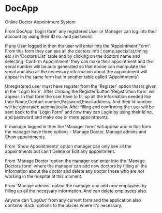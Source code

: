 # DocApp
Online Doctor Appointment System

From DocApp 'Login form' any registered User or Manager can log into their account by using their ID no. and password.

If any User logged in then the user will enter into the 'Appointment Form'. 
From this form they can see all the doctors info ( name,specialist,timing etc.) in 'Doctors List' table and by clicking on the doctors name and selecting 'Confirm Appointment' they can make their appointment
and the serial number will be auto generated so that noone can manipulate the serial and also all the necessary information about the appointment will appear in the same form but in another table called 'Appointments'.

Unregistered user must have register from the 'Register' option that is given in the 'Login form'. After Clicking the Register button 'Registration form' will appear.
In that form the user have to fill up all the information needed like their Name,Contact number,Password,Email address. 
And their Id number will be generated automatically. 
After filling and confirming the user will be sent back to the 'Login Form' and now they can Login  by using their Id no. and password and make one or more appointments.

If manager logged in then the 'Manager form' will appear and in this form the manager have three options - Manage Doctor, Manage admins and Show appointments.

From 'Show Appointments' option manager can only see all the appointments but can't Delete or Edit any appointment.

From 'Manage Doctor' option the manager can enter into the 'Manage Doctors form' where the manager can add new doctors by filling all the information about the doctor and delete any doctor those who are not working in the hospital at this moment.

From 'Manage admins' option the manager can add new employees by filling up all the necessary information. And can delete employees also.

Anyone can 'LogOut' from any current form and the application also contains 'Back' options to the places where it's necessary.
